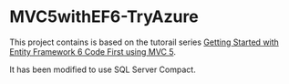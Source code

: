 # MVC5withEF6-TryAzure
This project contains is based on the tutorail series [Getting Started with Entity Framework 6 Code First using MVC 5](http://www.asp.net/mvc/overview/getting-started/getting-started-with-ef-using-mvc/creating-an-entity-framework-data-model-for-an-asp-net-mvc-application).

It has been modified to use SQL Server Compact.
